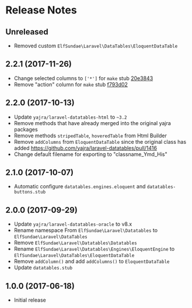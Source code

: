 # Release Notes

## Unreleased

- Removed custom `ElfSundae\Laravel\DataTables\EloquentDataTable`

## 2.2.1 (2017-11-26)

- Change selected columns to `['*']` for `make` stub [20e3843](https://github.com/ElfSundae/laravel-datatables/commit/20e3843cc258b182155daf5cc1267ab34ba95267)
- Remove "action" column for `make` stub [f793d02](https://github.com/ElfSundae/laravel-datatables/commit/f793d02e643f915528fcae68dc16b5dbc32c4382)

## 2.2.0 (2017-10-13)

- Update `yajra/laravel-datatables-html` to `~3.2`
- Remove methods that have already merged into the original yajra packages
- Remove methods `stripedTable`, `hoveredTable` from Html Builder
- Remove `addColumns` from `EloquentDataTable` since the original class has added https://github.com/yajra/laravel-datatables/pull/1416
- Change default filename for exporting to "classname_Ymd_His"

## 2.1.0 (2017-10-07)

- Automatic configure `datatables.engines.eloquent` and `datatables-buttons.stub`

## 2.0.0 (2017-09-29)

- Update `yajra/laravel-datatables-oracle` to v8.x
- Rename namespace From `ElfSundae\Laravel\Datatables` to `ElfSundae\Laravel\DataTables`
- Remove `ElfSundae\Laravel\Datatables\Datatables`
- Rename `ElfSundae\Laravel\Datatables\Engines\EloquentEngine` to `ElfSundae\Laravel\DataTables\EloquentDataTable`
- Remove `addColumn()` and add `addColumns()` to `EloquentDataTable`
- Update `datatables.stub`

## 1.0.0 (2017-06-18)

- Initial release
